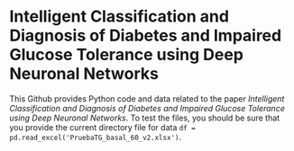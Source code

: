 # Intelligent Classification and Diagnosis of Diabetes and Impaired Glucose Tolerance using Deep Neuronal Networks
This Github provides Python code and data related to the paper *Intelligent Classification and Diagnosis of Diabetes and Impaired Glucose Tolerance using Deep Neuronal Networks*. <break>
To test the files, you should be sure that you provide the current directory file for data `df = pd.read_excel('PruebaTG_basal_60_v2.xlsx')`.
